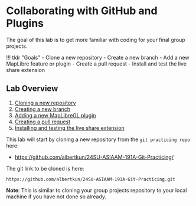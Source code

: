 # Collaborating with GitHub and Plugins

The goal of this lab is to get more familiar with coding for your final group projects.

!!! tldr "Goals"
    - Clone a new repository
    - Create a new branch
    - Add a new MapLibre feature or plugin
    - Create a pull request
    - Install and test the live share extension

## Lab Overview

1. [Cloning a new repository](1.md)
2. [Creating a new branch](2.md)
3. [Adding a new MapLibreGL plugin](3.md)
4. [Creating a pull request](4.md)
5. [Installing and testing the live share extension](5.md)

This lab will start by cloning a new repository from the `git practicing repo` here:

- https://github.com/albertkun/24SU-ASIAAM-191A-Git-Practicing/

The git link to be cloned is here:

```
https://github.com/albertkun/24SU-ASIAAM-191A-Git-Practicing.git
```

**Note**: This is similar to cloning your group projects repository to your local machine if you have not done so already.
